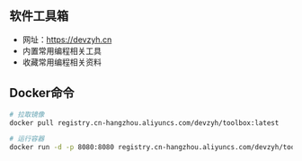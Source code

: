 ## 软件工具箱
* 网址：https://devzyh.cn
* 内置常用编程相关工具
* 收藏常用编程相关资料

## Docker命令
```bash
# 拉取镜像
docker pull registry.cn-hangzhou.aliyuncs.com/devzyh/toolbox:latest

# 运行容器
docker run -d -p 8080:8080 registry.cn-hangzhou.aliyuncs.com/devzyh/toolbox
```